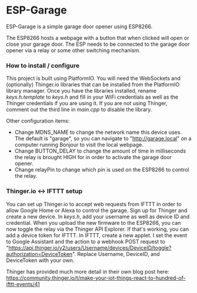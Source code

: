 # ESP-Garage

ESP-Garage is a simple garage door opener using ESP8266.

The ESP8266 hosts a webpage with a button that when clicked will open or close your garage door. The ESP needs to be connected to the garage door opener via a relay or some other switching mechanism.

### How to install / configure
This project is built using PlatformIO. You will need the WebSockets and (optionally) Thinger.io libraries that can be installed from the PlatformIO library manager. Once you have the libraries installed, rename *keys.h.template* to *keys.h* and fill in your WiFi credentials as well as the Thinger credentials if you are using it. If you are not using Thinger, comment out the third line in *main.cpp* to disable the library.

Other configuration items:
* Change MDNS_NAME to change the network name this device uses. The default is "garage", so you can navigate to "http://garage.local" on a computer running Bonjour to visit the local webpage.
* Change BUTTON_DELAY to change the amount of time in milliseconds the relay is brought HIGH for in order to activate the garage door opener.
* Change relayPin to change which pin is used on the ESP8266 to control the relay.

### Thinger.io <-> IFTTT setup
You can set up Thinger.io to accept web requests from IFTTT in order to allow Google Home or Alexa to control the garage. Sign up for Thinger and create a new device. In *keys.h*, add your username as well as device ID and credential. When you upload the new firmware to the ESP8266, you can now toggle the relay via the Thinger API Explorer. If that's working, you can add a device token for IFTTT. In IFTTT, create a new applet. I set the event to Google Assistant and the action to a webhook POST request to "https://api.thinger.io/v2/users/Username/devices/DeviceID/toggle?authorization=DeviceToken". Replace Username, DeviceID, and DeviceToken with your own.

Thinger has provided much more detail in their own blog post here: https://community.thinger.io/t/make-your-iot-things-react-to-hundred-of-ifttt-events/41
